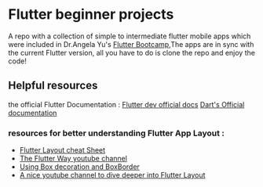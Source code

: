 # Flutter beginner projects 

A repo with a collection of simple to intermediate flutter mobile apps which were included in Dr.Angela Yu's [Flutter Bootcamp](https://www.udemy.com/course/flutter-bootcamp-with-dart/),The apps are in sync with the current Flutter version, all you have to do is clone the repo and enjoy the code!  

## Helpful resources 

the official Flutter Documentation : 
 [Flutter dev official docs](https://flutter.dev/docs)
 [Dart's Official documentation](https://dart.dev/)
 ### resources for better understanding Flutter App Layout : 

- [Flutter Layout cheat Sheet](https://medium.com/flutter-community/flutter-layout-cheat-sheet-5363348d037e)
- [The Flutter Way youtube channel](https://www.youtube.com/c/TheFlutterWay/playlists)
- [Using Box decoration and BoxBorder ](https://www.woolha.com/tutorials/flutter-using-boxborder-examples)
- [A nice youtube channel to dive deeper into Flutter Layout](https://www.youtube.com/channel/UC0FD2apauvegCcsvqIBceLA)
